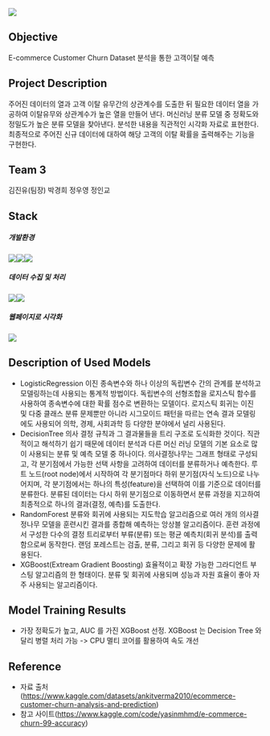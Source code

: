 [<img src="https://img.shields.io/badge/notion-00AA55?style=for-the-badge&logo=notion&logoColor=white"/>](https://www.notion.so/af9b9d42913f4875b7ec9190ec0f1585)

## Objective
E-commerce Customer Churn Dataset 분석을 통한 고객이탈 예측

## Project Description
주어진 데이터의 열과 고객 이탈 유무간의 상관계수를 도출한 뒤 필요한 데이터 열을 가공하여 이탈유무와 상관계수가 높은 열을 만들어 낸다.
머신러닝 분류 모델 중 정확도와 정밀도가 높은 분류 모델을 찾아낸다. 분석한 내용을 직관적인 시각화 자료로 표현한다.
최종적으로 주어진 신규 데이터에 대하여 해당 고객의 이탈 확률을 출력해주는 기능을 구현한다.

## Team 3
김진유(팀장) 박경희 정우영 정인교

## Stack
##### 개발환경
<img src="https://img.shields.io/badge/visualstudiocode-007ACC?style=for-the-badge&logo=visualstudiocode&logoColor=white"><img src="https://img.shields.io/badge/github-181717?style=for-the-badge&logo=github&logoColor=white"/><img src="https://img.shields.io/badge/git-F05032?style=for-the-badge&logo=git&logoColor=white">

##### 데이터 수집 및 처리
<img src="https://img.shields.io/badge/python-3776AB?style=for-the-badge&logo=python&logoColor=white"/><img src="https://img.shields.io/badge/pandas-150458?style=for-the-badge&logo=pandas&logoColor=white">

##### 웹페이지로 시각화
<img src="https://img.shields.io/badge/Streamlit-43B02A?style=for-the-badge&logo=Selenium&logoColor=white">

## Description of Used Models
- LogisticRegression
  이진 종속변수와 하나 이상의 독립변수 간의 관계를 분석하고 모델링하는데 사용되는 통계적 방법이다. 독립변수의 선형조합을 로지스틱 함수를 사용하여 종속변수에 대한 확률 점수로 변환하는 모델이다. 로지스틱 회귀는 이진 및 다중 클래스 분류 문제뿐만 아니라 시그모이드 패턴을 따르는 연속 결과 모델링에도 사용되어 의학, 경제, 사회과학 등 다양한 분야에서 널리 사용된다. 
- DecisionTree
  의사 결정 규칙과 그 결과물들을 트리 구조로 도식화한 것이다. 직관적이고 해석하기 쉽기 때문에 데이터 분석과 다른 머신 러닝 모델의 기본 요소로 많이 사용되는 분류 및 예측 모델 중 하나이다. 의사결정나무는 그래프 형태로 구성되고, 각 분기점에서 가능한 선택 사항을 고려하여 데이터를 분류하거나 예측한다. 루트 노드(root node)에서 시작하여 각 분기점마다 하위 분기점(자식 노드)으로 나누어지며, 각 분기점에서는 하나의 특성(feature)을 선택하여 이를 기준으로 데이터를 분류한다. 분류된 데이터는 다시 하위 분기점으로 이동하면서 분류 과정을 지고하여 최종적으로 하나의 결과(결정, 예측)를 도출한다. 
- RandomForest
  분류와 회귀에 사용되는 지도학습 알고리즘으로 여러 개의 의사결정나무 모델을 훈련시킨 결과를 종합해 예측하는 앙상블 알고리즘이다. 훈련 과정에서 구성한 다수의 결정 트리로부터 부류(분류) 또는 평균 예측치(회귀 분석)를 출력함으로써 동작한다. 랜덤 포레스트는 검출, 분류, 그리고 회귀 등 다양한 문제에 활용된다.
- XGBoost(Extream Gradient Boosting)
  효율적이고 확장 가능한 그라디언트 부스팅 알고리즘의 한 형태이다. 분류 및 회귀에 사용되며 성능과 자원 효율이 좋아 자주 사용되는 알고리즘이다.

## Model Training Results
- 가장 정확도가 높고, AUC 를 가진 XGBoost 선정. XGBoost 는 Decision Tree 와 달리 병렬 처리 가능
  -> CPU 멸티 코어를 활용하여 속도 개선




## Reference
- 자료 출처(https://www.kaggle.com/datasets/ankitverma2010/ecommerce-customer-churn-analysis-and-prediction)
- 참고 사이트(https://www.kaggle.com/code/yasinmhmd/e-commerce-churn-99-accuracy)
  
